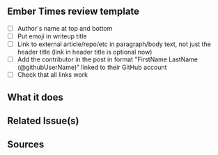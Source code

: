 <!--- Make sure to add a descriptive title in the field above! E.g. "Fixes the header title color on the homepage"  -->

## Ember Times review template

- [ ] Author's name at top and bottom
- [ ] Put emoji in writeup title
- [ ] Link to external article/repo/etc in paragraph/body text, not just the header title (link in header title is optional now)
- [ ] Add the contributor in the post in format "FirstName LastName (@githubUserName)" linked to their GitHub account
- [ ] Check that all links work

## What it does
<!--- Tell us what this fix does in a few sentences. E.g. "This updates the header title's font color to Ember Orange." -->

## Related Issue(s)
<!--- Please provide the issue(s) to which this pull request relates to or which issue it closes. E.g. "Closes #1234" -->

## Sources
<!-- Optional. If applicable be sure to add any screenshots or screen recordings of your work for your reviewers here -->
